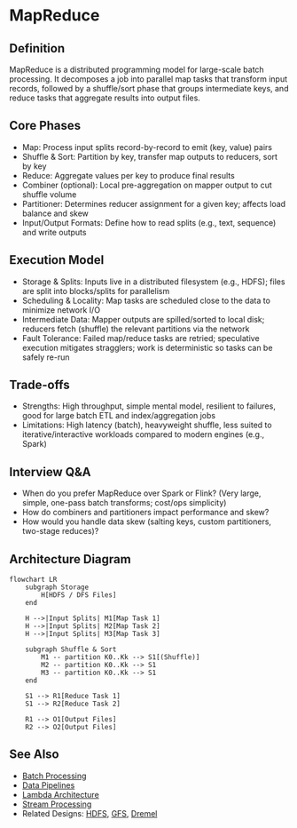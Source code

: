 # MapReduce

## Definition
MapReduce is a distributed programming model for large-scale batch processing. It decomposes a job into parallel map tasks that transform input records, followed by a shuffle/sort phase that groups intermediate keys, and reduce tasks that aggregate results into output files.

## Core Phases
- Map: Process input splits record-by-record to emit (key, value) pairs
- Shuffle & Sort: Partition by key, transfer map outputs to reducers, sort by key
- Reduce: Aggregate values per key to produce final results
- Combiner (optional): Local pre-aggregation on mapper output to cut shuffle volume
- Partitioner: Determines reducer assignment for a given key; affects load balance and skew
- Input/Output Formats: Define how to read splits (e.g., text, sequence) and write outputs

## Execution Model
- Storage & Splits: Inputs live in a distributed filesystem (e.g., HDFS); files are split into blocks/splits for parallelism
- Scheduling & Locality: Map tasks are scheduled close to the data to minimize network I/O
- Intermediate Data: Mapper outputs are spilled/sorted to local disk; reducers fetch (shuffle) the relevant partitions via the network
- Fault Tolerance: Failed map/reduce tasks are retried; speculative execution mitigates stragglers; work is deterministic so tasks can be safely re-run

## Trade-offs
- Strengths: High throughput, simple mental model, resilient to failures, good for large batch ETL and index/aggregation jobs
- Limitations: High latency (batch), heavyweight shuffle, less suited to iterative/interactive workloads compared to modern engines (e.g., Spark)

## Interview Q&A
- When do you prefer MapReduce over Spark or Flink? (Very large, simple, one-pass batch transforms; cost/ops simplicity)
- How do combiners and partitioners impact performance and skew?
- How would you handle data skew (salting keys, custom partitioners, two-stage reduces)?

## Architecture Diagram
```mermaid
flowchart LR
    subgraph Storage
        H[HDFS / DFS Files]
    end

    H -->|Input Splits| M1[Map Task 1]
    H -->|Input Splits| M2[Map Task 2]
    H -->|Input Splits| M3[Map Task 3]

    subgraph Shuffle & Sort
        M1 -- partition K0..Kk --> S1[(Shuffle)]
        M2 -- partition K0..Kk --> S1
        M3 -- partition K0..Kk --> S1
    end

    S1 --> R1[Reduce Task 1]
    S1 --> R2[Reduce Task 2]

    R1 --> O1[Output Files]
    R2 --> O2[Output Files]
```

## See Also
- [Batch Processing](./batch-processing.md)
- [Data Pipelines](./data-pipelines.md)
- [Lambda Architecture](./lambda-architecture.md)
- [Stream Processing](./stream-processing.md)
- Related Designs: [HDFS](../designs/hdfs/hdfs.md), [GFS](../designs/gfs/gfs.md), [Dremel](../designs/dremel/dremel.md)
